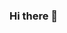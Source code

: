 ### Hi there 👋

<!--
**nicolas-angarita/Nicolas-Angarita** is a ✨ _special_ ✨ repository because its `README.md` (this file) appears on your GitHub profile.


- 👾 I’m currently working on my techincal skills 
- 🧑🏻‍💻 I’m currently learning what it takes to become a Data Scientist 
- 💻 I’m looking for help with SQL and Python
- 📫 How to reach me: LinkedIn: https://www.linkedin.com/feed/ or Email: nicolas.angarita07@gmail.com
- 🚀 Fun fact: Into Sports: especailly football & pickleball, Crypto, finance, and business
-->
